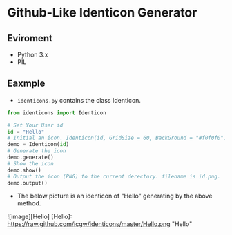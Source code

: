 # Github-Like Identicon Generator #

## Eviroment ##
* Python 3.x
* PIL

## Eaxmple ##
* `identicons.py` contains the class Identicon.

```python
from identicons import Identicon

# Set Your User id
id = "Hello"
# Initial an icon. Identicon(id, GridSize = 60, BackGround = "#f0f0f0")
demo = Identicon(id)
# Generate the icon
demo.generate()
# Show the icon
demo.show()
# Output the icon (PNG) to the current derectory. filename is id.png.
demo.output()
```

* The below picture is an identicon of "Hello" generating by the above method.

![image][Hello]
[Hello]: https://raw.github.com/icgw/identicons/master/Hello.png "Hello"
